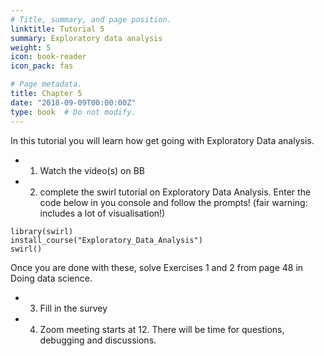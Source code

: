 ```yaml
---
# Title, summary, and page position.
linktitle: Tutorial 5
summary: Exploratory data analysis
weight: 5
icon: book-reader
icon_pack: fas

# Page metadata.
title: Chapter 5
date: "2018-09-09T00:00:00Z"
type: book  # Do not modify.
---
```


In this tutorial you will learn how get going with Exploratory Data analysis. 
* 1. Watch the video(s) on BB
* 2. complete the swirl tutorial on Exploratory Data Analysis. 
Enter the code below in you console and follow the prompts! (fair warning: includes a lot of visualisation!)
```
library(swirl)
install_course("Exploratory_Data_Analysis")
swirl()
```
Once you are done with these, solve Exercises 1 and 2 from page 48 in Doing data science.

* 3. Fill in the survey
* 4. Zoom meeting starts at 12. There will be time for questions, debugging and discussions. 
